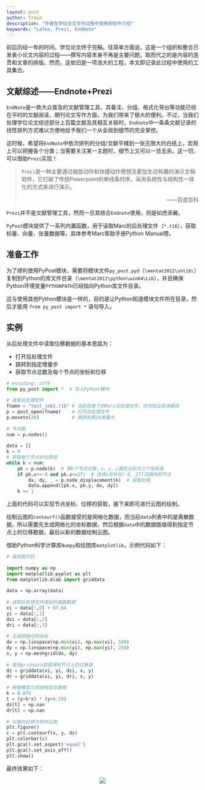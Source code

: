 ```yaml
---
layout: post
author: Train
description: "作者在学位论文写作过程中使用的软件介绍"
keywords: "LaTex, Prezi, EndNote"
---
```


前后历经一年的时间，学位论文终于完稿。往简单方面说，这是一个组织和整合已发表小论文内容的过程——撰写内容本身不再是主要问题，取而代之的是内容的连贯和文章的排版。然而，这依旧是一项浩大的工程，本文即记录此过程中使用的工具集合。

## 文献综述——Endnote+Prezi

`EndNote`是一款大众普及的文献管理工具，其备注、分组、格式化导出等功能已经在平时的文献阅读、期刊论文写作方面，为我们带来了极大的便利。不过，当我们处理学位论文综述部分上百篇文献及其相互关联时，`Endnote`中一条条文献记录的线性排列方式难以方便地给予我们一个从全局到细节的完全掌控。

这时候，希望将`EndNote`中依次排列的分组/文献平摊到一张无限大的白纸上，宏观上可以把握各个分类；当需要关注某一主题时，细节上又可以一览无余。这一切，可以借助`Prezi`实现！

> `Prezi`是一种主要通过缩放动作和快捷动作使想法更加生动有趣的演示文稿软件，它打破了传统Powerpoint的单线条时序，采用系统性与结构性一体化的方式来进行演示。
> <div style="text-align: right;">——百度百科</div>

`Prezi`并不是文献管理工具，然而一旦其结合`Endnote`使用，则是如虎添翼。

`PyPost`模块提供了一系列内置函数，用于读取Marc的后处理文件（`*.t16`），获取标量、向量、张量数据等。具体参考Marc帮助手册Python Manual卷。

## 准备工作

为了顺利使用PyPost模块，需要将模块文件`py_post.pyd`（`\mentat2012\shlib\`）复制到Python的库文件目录（`\mentat2012\python\win64\Lib`），并且确保Python环境变量`PYTHONPATH`已经指向Python库文件目录。

这与使用其他Python模块是一样的，目的是让Python知道模块文件所在目录，然后才能用 `from py_post import *` 语句导入。

## 实例

从后处理文件中读取位移数据的基本思路为：

* 打开后处理文件
* 跳转到指定增量步
* 获取节点总数及每个节点的坐标和位移

``` python
# encoding: utf8
from py_post import *  # 导入PyPost模块
 
# 读取后处理文件
fname = "test_job1.t16" # 当前目录下的Marc后处理文件，否则给出具体路径
p = post_open(fname)    # 打开后处理文件
p.moveto(26)            # 跳转到第26增量步
 
# 节点数
num = p.nodes()
 
data = []
k = 0
# 获取每个节点的位移值
while k < num:
    pk = p.node(k)  # 第k个节点对象，x，y，z属性分别为三个坐标值
    if pk.x>=-8 and pk.x<=27:  # 选择x坐标在[-8, 27]范围内的节点
        dx, dy, _ = p.node_displacement(k)  # 获取位移
        data.append([pk.x, pk.y, dx, dy])
    k += 1
```

上面的代码可以实现节点坐标、位移的获取，接下来即可进行云图的绘制。

绘制云图的`contourf()`函数接受的是网格化数据，而当前`data`列表中的是离散数据，所以需要先生成网格化的坐标数据，然后根据`data`中的数据插值得到指定节点上的位移数据，最后以新的数据绘制云图。

借助Python科学计算库`Numpy`和绘图库`matplotlib`，示例代码如下：

``` python
# 接前面代码
 
import numpy as np
import matplotlib.pyplot as plt
from matplotlib.mlab import griddata
 
data = np.array(data)
 
# 读取后处理文件得到的离散数据
xi = data[:,0] + 87.64
yi = data[:,1]
dzi = data[:,2]
dri = data[:,3]
 
# 生成网格化的坐标
dx = np.linspace(np.min(xi), np.max(xi), 500)
dy = np.linspace(np.min(yi), np.max(yi), 250)
x, y = np.meshgrid(dx, dy)
 
# 使用griddata插值得到节点上的位移值
dz = griddata(xi, yi, dzi, x, y)
dr = griddata(xi, yi, dri, x, y)
 
# 根据模型几何结构显示数据
k = 0.075
t = (y>k*x) * (y>6.59)
dz[t] = np.nan
dr[t] = np.nan
 
# 以轴向位移为例作云图
plt.figure()
c = plt.contourf(x, y, dz)
plt.colorbar(c)
plt.gca().set_aspect('equal')
plt.gca().set_axis_off()
plt.show()
```

最终效果如下：

<div align='center'><img src="{{ "/images/2016-01-20-01.png" | prepend: site.baseurl }}"></div>